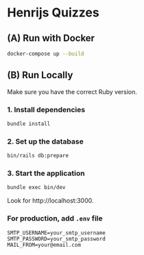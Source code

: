 # Henrijs Quizzes

## (A) Run with Docker

```bash
docker-compose up --build
```

## (B) Run Locally

Make sure you have the correct Ruby version.

### 1. Install dependencies

```bash
bundle install
```

### 2. Set up the database

```bash
bin/rails db:prepare
```

### 3. Start the application

```bash
bundle exec bin/dev
```

Look for http://localhost:3000.

### For production, add `.env` file

```
SMTP_USERNAME=your_smtp_username
SMTP_PASSWORD=your_smtp_password
MAIL_FROM=your@email.com
```
